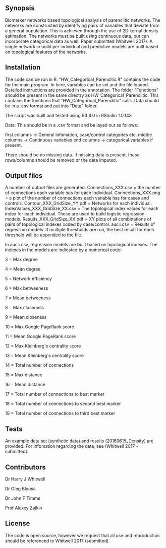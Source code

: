 ## Synopsis

Biomarker networks based topological analysis of parenclitic networks. The networks are constructed by identifying pairs of variables
that deviate from a general population. This is achieved through the use of 2D kernal density estimation. The networks must be built using
continuous data, but can incorporate categorical data as well. Paper submitted (Whitwell 2017). A single network in build per individual
and predictive models are built based on topological features of the networks.

## Installation

The code can be run in R. "HW_Categorical_Parencltic.R" contains the code for the main program. In here, variables can be set and the file loaded. Detailed instructions are provided in the annotation. 
The folder "Functions" should be present in the same directry as HW_Categorical_Parenclitic. This contains the functions that "HW_Categorical_Parenclitic" calls. Data should be in a .csv format and
put into "Data" folder.

The script was built and tested using R3.4.0 in RStudio 1.0.143

Data: This should be in a .csv format and be layed out as follows:

first columns -> General infomation, case/control categories etc.
middle columns -> Continuous variables
end columns -> categorical variables if present.

There should be no missing data. If missing data is present, these rows/columns should be removed or the data imputed.

## Output files

A number of output files are generated.
Connections_XXX.csv = the number of connections each variable has for each individual.
Connections_XXX.png = a plot of the number of connections each variable has for cases and controls.
Contour_XXX_GridSize_YY.pdf = Networks for each individual.
IndexValues_XXX_GridSize_XX.csv = The topological index values for each index for each individual. These are used to build logistic regression models.
Results_XXX_GridSize_XX.pdf = XY plots of all combinations of pairs of topological indexes coded by case/control.
aucii.csv = Results of regression models. If multiple thresholds are run, the best result for each threshold will be appended to the file.

In aucii.csv, regression models are built based on topological indexes. The indexes in the models are indicated by a numerical code:

3 = Max degree

4 = Mean degree

5 = Network efficiency

6 = Max betweeness

7 = Mean betweeness

8 = Max closeness

9 = Mean closeness

10 = Max Google PageRank score

11 = Mean Google PageRank score

12 = Max Kleinberg's centrality score

13 = Mean Kleinberg's centrality score

14 = Total number of connections

15 = Max distance

16 = Mean distance

17 = Total number of connections to best marker

18 = Total number of connections to second best marker

19 = Total number of connections to third best marker

## Tests

An example data set (synthetic data) and results (20160615_Density) are provided. For infomation regarding the data, see (Whitwell 2017 - submitted).

## Contributors

Dr Harry J Whitwell

Dr Oleg Blyuss

Dr John F Timms

Prof Alexey Zaikin

## License

The code is open source, however we request that all use and reproduction should be referenced to Whitwell 2017 (submitted).